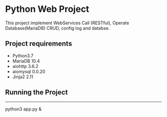 # Python Web Project

This project implement WebServices Call (RESTful), Operate Database(MariaDB) CRUD, config log and databse.


## Project requirements

+ Python3.7
+ MariaDB 10.4
+ aiohttp 3.6.2
+ aiomysql 0.0.20
+ Jinja2 2.11


## Running the Project

----
python3 app.py &
